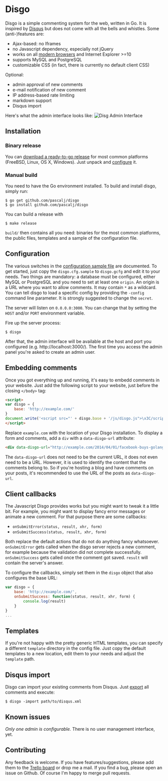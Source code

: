 # Disgo

Disgo is a simple commenting system for the web, written in Go. It is inspired by [Disqus](http://disqus.com) but does not come with all the bells and whistles. Some (anti-)features are:

- Ajax-based: no Iframes
- no Javascript dependency, especially not jQuery
- works on all [modern browsers](http://caniuse.com/cors) and Internet Explorer >=10
- supports MySQL and PostgreSQL
- customizable CSS (in fact, there is currently no default client CSS)

Optional:

- admin approval of new comments
- e-mail notification of new comment
- IP address-based rate limiting
- markdown support
- Disqus import

Here's what the admin interface looks like:
![Disg Admin Interface](http://pascalj.github.io/disgo.png)


## Installation

### Binary release

You can [download a ready-to-go release](https://github.com/pascalj/disgo/releases) for most common platforms (FreeBSD, Linux, OS X, Windows). Just unpack and [configure](#configuration) it.

### Manual build

You need to have the Go environment installed. To build and install disgo, simply run:

```
$ go get github.com/pascalj/disgo
$ go install github.com/pascalj/disgo
```

You can build a release with

```
$ make release
```

`build/` then contains all you need: binaries for the most common platforms, the public files, templates and a sample of the configuration file.

## Configuration

The various switches in the [configuration sample file](disgo.gcfg.sample) are documented. To get started, just copy the `disgo.cfg.sample` to `disgo.gcfg` and edit it to your needs. Two things are mandatory:
a database must be configured, either MySQL or PostgreSQL and you need to set at least one `origin`. An origin is a URL where you want to allow comments. It may contain `*` as a wildcard. You can tell disgo to load a specific config by providing the `-config` command line parameter. It is strongly suggested to change the `secret`.

The server will listen on `0.0.0.0:3000`. You can change that by setting the `HOST` and/or `PORT` environment variable.

Fire up the server process:

```
$ disgo
```

After that, the admin interface will be available at the host and port you configured (e.g. http://localhost:3000/). The first time you access the admin panel you're asked to create an admin user.

## Embedding comments

Once you got everything up and running, it's easy to embedd comments in your website. Just add the following script to your website, just before the closing `</body>` tag:

```html
<script>
var disgo = {
    base: 'http://example.com/'
}
document.write('<script src="' + disgo.base + '/js/disgo.js">\x3C/script>')
</script>
```

Replace `example.com` with the location of your Disgo installation. To display a form and comments, add a `div` with a `data-disgo-url` attribute:

```html
<div data-disgo-url="http://example.com/2014/04/01/facebook-buys-golang"></div>
```

The `data-disgo-url` does not need to be the current URL, it does not even need to be a URL. However, it is used to identify the content that the comments belong to. So if you're hosting a blog and have comments on your posts, it's recommended to use the URL of the posts as `data-disgo-url`.

## Client callbacks

The Javascript Disgo provides works but you might want to tweak it a little bit. For example, you might want to display fancy error messages or animate a new comment. For that purpose there are some callbacks:

- `onSubmitError(status, result, xhr, form)`
- `onSubmitSuccess(status, result, xhr, form)`

Both replace the default actions that do not do anything fancy whatsoever. `onSubmitError` gets called when the disgo server rejects a new comment, for example because the validation did not complete successfully. `onSubmitSuccess` gets called once the comment got saved. `result` will contain the server's answer.

To configure the callbacks, simply set them in the `disgo` object that also configures the base URL:

```javascript
var disgo = {
    base: 'http://example.com/',
    onSubmitSuccess: function(status, result, xhr, form) {
		console.log(result)
    }
}
...
```

## Templates

If you're not happy with the pretty generic HTML templates, you can specify a different `template` directory in the config file. Just copy the default templates to a new location, edit them to your needs and adjust the `template` path.

## Disqus import

Disgo can import your existing comments from Disqus. Just [export](http://disqus.com/admin/discussions/export/) all comments and execute:

```
$ disgo -import path/to/disqus.xml
```

## Known issues

*Only one admin is configurable.* There is no user management interface, yet.

## Contributing

Any feedback is welcome. If you have features/suggestions, please add them to the [Trello board](https://trello.com/b/HU7Vc3NT/disgo) or drop me a mail. If you find a bug, please open an issue on Github. Of course I'm happy to merge pull requests.
